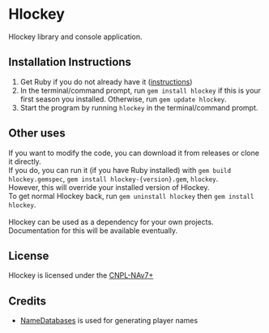 # Hlockey
Hlockey library and console application.

## Installation Instructions
1. Get Ruby if you do not already have it ([instructions](https://www.ruby-lang.org/en/downloads/))
2. In the terminal/command prompt, run `gem install hlockey` if this is your first season you installed. Otherwise, run `gem update hlockey`.
3. Start the program by running `hlockey` in the terminal/command prompt.

## Other uses
If you want to modify the code, you can download it from releases or clone it directly.\
If you do, you can run it (if you have Ruby installed) with `gem build hlockey.gemspec`, `gem install hlockey-{version}.gem`, `hlockey`.\
However, this will override your installed version of Hlockey.\
To get normal Hlockey back, run `gem uninstall hlockey` then `gem install hlockey`.\
\
Hlockey can be used as a dependency for your own projects.\
Documentation for this will be available eventually.

## License
Hlockey is licensed under the [CNPL-NAv7+](LICENSE.md)

## Credits
* [NameDatabases](https://github.com/smashew/NameDatabases) is used for generating player names
